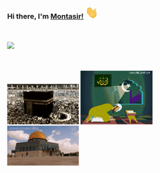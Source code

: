  ### Hi there, I'm [Montasir!](https://github.com/montasirrahman) <img src="https://github.com/montasirrahman/montasirrahman/blob/main/asset/Hi.gif" width="30px" height="30px">
  
  <br />
  <br />
  
<img src="https://github-readme-stats.vercel.app/api?username=montasirrahman&show_icons=true&theme=dracula">
  
<br />
<br />
<br />
<div>
    <p align="left">
      <img src="https://github.com/montasirrahman/montasirrahman/blob/main/asset/mekka.gif" width="33%" height="" />
      <img src="https://github.com/montasirrahman/montasirrahman/blob/main/asset/namaj.gif" width="33%" height="" />
      <img src="https://github.com/montasirrahman/montasirrahman/blob/main/asset/alaksha.gif" width="33%" height="" />
    </p>

</div>

<br />
  

